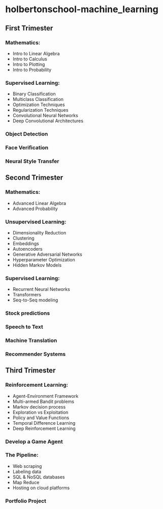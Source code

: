 # holbertonschool-machine_learning

## First Trimester
### Mathematics:
- Intro to Linear Algebra
- Intro to Calculus
- Intro to Plotting
- Intro to Probability

### Supervised Learning:
- Binary Classification
- Multiclass Classification
- Optimization Techniques
- Regularization Techniques
- Convolutional Neural Networks
- Deep Convolutional Architectures

### Object Detection
### Face Verification
### Neural Style Transfer

## Second Trimester
### Mathematics:
- Advanced Linear Algebra
- Advanced Probability

### Unsupervised Learning:
- Dimensionality Reduction
- Clustering
- Embeddings
- Autoencoders
- Generative Adversarial Networks
- Hyperparameter Optimization
- Hidden Markov Models

### Supervised Learning:
- Recurrent Neural Networks
- Transformers
- Seq-to-Seq modeling

### Stock predictions
### Speech to Text
### Machine Translation
### Recommender Systems

## Third Trimester
### Reinforcement Learning:
- Agent-Environment Framework
- Multi-armed Bandit problems
- Markov decision process
- Exploration vs Exploitation
- Policy and Value Functions
- Temporal Difference Learning
- Deep Reinforcement Learning

### Develop a Game Agent

### The Pipeline:
- Web scraping
- Labeling data
- SQL & NoSQL databases
- Map Reduce
- Hosting on cloud platforms

### Portfolio Project
